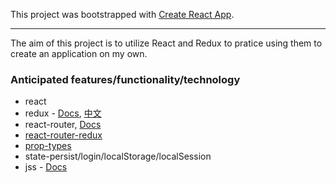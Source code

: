 This project was bootstrapped with [Create React App](https://github.com/facebookincubator/create-react-app).

---
The aim of this project is to utilize React and Redux to pratice using them to create an application on my own.

### Anticipated features/functionality/technology
* react
* redux - [Docs](http://redux.js.org/), [中文](http://cn.redux.js.org/docs/basics/Actions.html) 
* react-router, [Docs](https://reacttraining.com/react-router/)
* [react-router-redux](https://github.com/ReactTraining/react-router/tree/master/packages/react-router-redux#readme)
* [prop-types](https://github.com/facebook/prop-types)
* state-persist/login/localStorage/localSession
* jss - [Docs](http://cssinjs.org/?v=v9.0.0)

